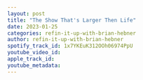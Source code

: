 ```yaml
---
layout: post
title: "The Show That's Larger Then Life"
date: 2023-01-25
categories: refin-it-up-with-brian-hebner
author: refin-it-up-with-brian-hebner
spotify_track_id: 1x7YKEuK312OOh06974PpU
youtube_video_id: 
apple_track_id: 
youtube_metadata: 
---
```

